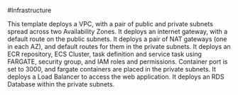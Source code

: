 #Infrastructure

This template deploys a VPC, with a pair of public and private subnets spread
  across two Availability Zones. It deploys an internet gateway, with a default
  route on the public subnets. It deploys a pair of NAT gateways (one in each AZ),
  and default routes for them in the private subnets.
It deploys an ECR repository, ECS Cluster, task definition and service task using FARGATE, security group, and IAM roles and permissions.
Container port is set to 3000, and fargate containers are placed in the private subnets.
It deploys a Load Balancer to access the web application.
It deploys an RDS Database within the private subnets.